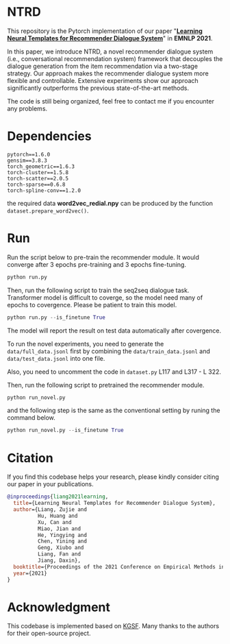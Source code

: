 # NTRD
This repository is the Pytorch implementation of our paper "[**Learning Neural Templates for Recommender Dialogue System**](https://arxiv.org/abs/2109.12302)" in **EMNLP 2021**.



In this paper, we introduce NTRD, a novel recommender dialogue system (i.e., conversational recommendation system) framework that decouples the dialogue generation from the item recommendation via a two-stage strategy. Our approach makes the recommender dialogue system more flexible and controllable. Extensive experiments show our approach significantly outperforms the previous state-of-the-art methods.

The code is still being organized, feel free to contact me if you encounter any problems.

# Dependencies
```
pytorch==1.6.0
gensim==3.8.3
torch_geometric==1.6.3
torch-cluster==1.5.8
torch-scatter==2.0.5
torch-sparse==0.6.8
torch-spline-conv==1.2.0
```




the required data **word2vec_redial.npy** can be produced by the function ```dataset.prepare_word2vec()```.

# Run
Run the script below to pre-train the recommender module. It would converge after 3 epochs pre-training and 3 epochs fine-tuning.

```python
python run.py
```

Then, run the following script to train the seq2seq dialogue task. Transformer model is difficult to coverge, so the model need many of epochs to covergence. Please be patient to train this model.

```python
python run.py --is_finetune True
```

The model will report the result on test data automatically after covergence.

To run the novel experiments, you need to generate the ```data/full_data.jsonl``` first by combining the ```data/train_data.jsonl``` and ```data/test_data.jsonl``` into one file. 

Also, you need to uncomment the code in ```dataset.py``` L117 and L317 - L 322.

Then, run the following script to pretrained the recommender module.

```python
python run_novel.py
```

and the following step is the same as the conventional setting by runing the command below.

```python
python run_novel.py --is_finetune True
```

# Citation

If you find this codebase helps your research, please kindly consider citing our paper in your publications.

```bibtex
@inproceedings{liang2021learning,
  title={Learning Neural Templates for Recommender Dialogue System},
  author={Liang, Zujie and 
          Hu, Huang and 
          Xu, Can and 
          Miao, Jian and 
          He, Yingying and 
          Chen, Yining and 
          Geng, Xiubo and 
          Liang, Fan and 
          Jiang, Daxin},
  booktitle={Proceedings of the 2021 Conference on Empirical Methods in Natural Language Processing (EMNLP)},
  year={2021}
}
```

# Acknowledgment

This codebase is implemented based on [KGSF](https://github.com/RUCAIBox/KGSF). Many thanks to the authors for their open-source project.
